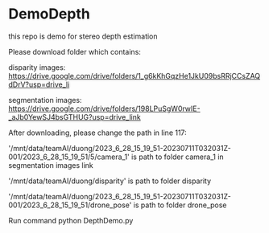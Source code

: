 # DemoDepth
this repo is demo for stereo depth estimation

Please download folder which contains:

disparity images: https://drive.google.com/drive/folders/1_g6kKhGqzHe1JkU09bsRRjCCsZAQdDrV?usp=drive_li

segmentation images: https://drive.google.com/drive/folders/198LPuSgW0rwIE-_aJb0YewSJ4bsGTHUG?usp=drive_link
                                      

After downloading, please change the path in line 117:

'/mnt/data/teamAI/duong/2023_6_28_15_19_51-20230711T032031Z-001/2023_6_28_15_19_51/5/camera_1' is path to folder camera_1  in segmentation images link

'/mnt/data/teamAI/duong/disparity'  is path to folder disparity

'/mnt/data/teamAI/duong/2023_6_28_15_19_51-20230711T032031Z-001/2023_6_28_15_19_51/drone_pose' is path to folder drone_pose


Run command python DepthDemo.py

